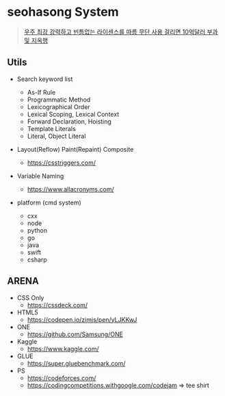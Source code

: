 # seohasong System
> [우주 최강 강력하고 빈틈없는 라이센스를 따름 무단 사용 걸리면 10억달러 부과 및 지옥행](http://www.bloter.net/archives/209318)

## Utils
- Search keyword list
	- As-If Rule
    - Programmatic Method
    - Lexicographical Order
    - Lexical Scoping, Lexical Context
    - Forward Declaration, Hoisting
    - Template Literals
    - Literal, Object Literal

- Layout(Reflow) Paint(Repaint) Composite
    - https://csstriggers.com/
- Variable Naming
    - https://www.allacronyms.com/
- platform (cmd system)
    - cxx
    - node
    - python
    - go
    - java
    - swift
    - csharp

## ARENA
- CSS Only 
    - https://cssdeck.com/
- HTML5
    - https://codepen.io/zimjs/pen/yLJKKwJ
- ONE
    - https://github.com/Samsung/ONE
- Kaggle
    - https://www.kaggle.com/
- GLUE
    - https://super.gluebenchmark.com/
- PS
    - https://codeforces.com/
    - https://codingcompetitions.withgoogle.com/codejam => tee shirt
